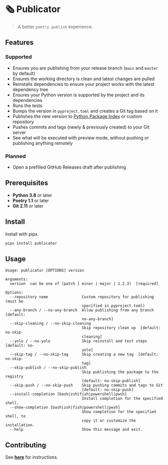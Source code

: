 # 🗞 Publicator

> A better `poetry publish` experience.

## Features

### Supported

- Ensures you are publishing from your release branch (`main` and `master` by default)
- Ensures the working directory is clean and latest changes are pulled
- Reinstalls dependencies to ensure your project works with the latest dependency tree
- Ensures your Python version is supported by the project and its dependencies
- Runs the tests
- Bumps the version in `pyproject.toml` and creates a Git tag based on it
- Publishes the new version to [Python Package Index](https://pypi.org) or custom repository
- Pushes commits and tags (newly & previously created) to your Git server
- See what will be executed with preview mode, without pushing or publishing anything remotely

### Planned

- Open a prefilled GitHub Releases draft after publishing

## Prerequisites

- **Python 3.8** or later
- **Poetry 1.1** or later
- **Git 2.11** or later

## Install

Install with pipx.

```sh
pipx install publicator
```

## Usage

```plain
Usage: publicator [OPTIONS] version

Arguments:
  version  can be one of (patch | minor | major | 1.2.3)  [required]

Options:
  --repository name               Custom repository for publishing (must be
                                  specified in pyproject.toml)
  --any-branch / --no-any-branch  Allow publishing from any branch  [default:
                                  no-any-branch]
  --skip-cleaning / --no-skip-cleaning
                                  Skip repository clean up  [default: no-skip-
                                  cleaning]
  --yolo / --no-yolo              Skip reinstall and test steps  [default: no-
                                  yolo]
  --skip-tag / --no-skip-tag      Skip creating a new tag  [default: no-skip-
                                  tag]
  --skip-publish / --no-skip-publish
                                  Skip publishing the package to the registry
                                  [default: no-skip-publish]
  --skip-push / --no-skip-push    Skip pushing commits and tags to Git
                                  [default: no-skip-push]
  --install-completion [bash|zsh|fish|powershell|pwsh]
                                  Install completion for the specified shell.
  --show-completion [bash|zsh|fish|powershell|pwsh]
                                  Show completion for the specified shell, to
                                  copy it or customize the installation.
  --help                          Show this message and exit.
```

## Contributing

See [**here**](CONTRIBUTING.md) for instructions.
